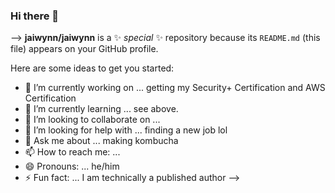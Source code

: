 ### Hi there 👋

-->
**jaiwynn/jaiwynn** is a ✨ _special_ ✨ repository because its `README.md` (this file) appears on your GitHub profile.

Here are some ideas to get you started:

- 🔭 I’m currently working on ... getting my Security+ Certification and AWS Certification 
- 🌱 I’m currently learning ... see above.
- 👯 I’m looking to collaborate on ...
- 🤔 I’m looking for help with ... finding a new job lol
- 💬 Ask me about ... making kombucha
- 📫 How to reach me: ...
- 😄 Pronouns: ... he/him
- ⚡ Fun fact: ... I am technically a published author 
-->


